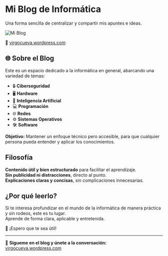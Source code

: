 # Mi Blog de Informática  
Una forma sencilla de centralizar y compartir mis apuntes e ideas.  

![Mi Blog](https://encrypted-tbn0.gstatic.com/images?q=tbn:ANd9GcQ42DHIiz35PDSsQ48-f0dpuvedj3aDe4zyYf0cLJzri0mLHWCXNtqb4uVePTYyRCgJLNI&usqp=CAU)

🔗 [virgocueva.wordpress.com](https://virgocueva.wordpress.com/)  

## 🌐 Sobre el Blog  
Este es un espacio dedicado a la informática en general, abarcando una variedad de temas:

- 🔒 **Ciberseguridad**  
- 🖥 **Hardware**  
- 🤖 **Inteligencia Artificial**  
- 💻 **Programación**  
- 🌐 **Redes**  
- ⚙️ **Sistemas Operativos**  
- 🛠 **Software**  

**Objetivo:** Mantener un enfoque técnico pero accesible, para que cualquier persona pueda entender y aplicar los conocimientos.  

##  Filosofía  
**Contenido útil y bien estructurado** para facilitar el aprendizaje.  
**Sin publicidad ni distracciones**, directo al punto.  
**Explicaciones claras y concisas**, sin complicaciones innecesarias.  

## ¿Por qué leerlo?  
Si te interesa profundizar en el mundo de la informática de manera práctica y sin rodeos, este es tu lugar.  
Aprende de forma clara, aplicable y entretenida.  

💙 ¡Espero que te sea útil!  

---  
📢 **Sígueme en el blog y únete a la conversación:** [virgocueva.wordpress.com](https://virgocueva.wordpress.com/)
